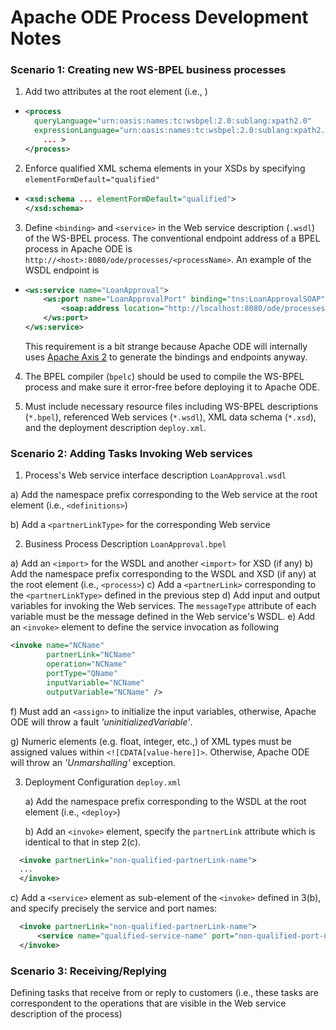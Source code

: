 # Apache ODE Process Development Notes

### Scenario 1: Creating new WS-BPEL business processes

1. Add two attributes at the root element (i.e., <process>)

* ```xml
  <process  
  	queryLanguage="urn:oasis:names:tc:wsbpel:2.0:sublang:xpath2.0"
  	expressionLanguage="urn:oasis:names:tc:wsbpel:2.0:sublang:xpath2.0"
      ... >
  </process>
  ```
2. Enforce qualified XML schema elements in your XSDs by specifying `elementFormDefault="qualified"`

* ```xml
  <xsd:schema ... elementFormDefault="qualified">
  </xsd:schema>
  ```

3. Define `<binding>` and `<service>` in the Web service description (`.wsdl`) of the WS-BPEL process. The conventional endpoint address of a BPEL process in Apache ODE is `http://<host>:8080/ode/processes/<processName>`. An example of the WSDL endpoint is

* ```xml
  <ws:service name="LoanApproval">
      <ws:port name="LoanApprovalPort" binding="tns:LoanApprovalSOAP">
          <soap:address location="http://localhost:8080/ode/processes/LoanApproval" />
      </ws:port>
  </ws:service>
  ```


  This requirement is a bit strange because Apache ODE will internally uses [Apache Axis 2](http://axis.apache.org/axis2/java/core/index.html) to generate the bindings and endpoints anyway.

4. The BPEL compiler (`bpelc`) should be used to compile the WS-BPEL process and make sure it error-free before deploying it to Apache ODE.

5. Must include necessary resource files including WS-BPEL descriptions (`*.bpel`), referenced Web services (`*.wsdl`), XML data schema (`*.xsd`), and the deployment description `deploy.xml`.


### Scenario 2: Adding Tasks Invoking Web services 

1. Process's  Web service interface description `LoanApproval.wsdl`

  a) Add the namespace prefix corresponding to the Web service at the root element  (i.e., `<definitions>`)

  b) Add a `<partnerLinkType>` for the corresponding Web service

2. Business Process Description `LoanApproval.bpel`

  a) Add an `<import>` for the WSDL and another `<import>` for XSD (if any)
  b) Add the namespace prefix corresponding to the WSDL and XSD (if any) at the root element (i.e., `<process>`)
  c) Add a `<partnerLink>` corresponding to the `<partnerLinkType>` defined in the previous step
  d) Add input and output variables for invoking the Web services. The `messageType` attribute of each variable must be the message defined in the Web service's WSDL.
  e) Add an `<invoke>` element to define the service invocation as following

  ```xml
  <invoke name="NCName" 
          partnerLink="NCName" 
          operation="NCName" 
          portType="QName" 
          inputVariable="NCName"
          outputVariable="NCName" />
  ```

  f) Must add an `<assign>` to initialize the input variables, otherwise, Apache ODE will throw a fault _'uninitializedVariable'_. 

  g) Numeric elements (e.g. float, integer, etc.,) of XML types must be assigned values within `<![CDATA[value-here]]>`. Otherwise, Apache ODE will throw an _'Unmarshalling'_ exception. 

3. Deployment Configuration `deploy.xml`

   a) Add the namespace prefix corresponding to the WSDL at the root element (i.e., `<deploy>`)

   b) Add an `<invoke>` element, specify the `partnerLink` attribute which is identical to that in step 2(c).

```xml
  <invoke partnerLink="non-qualified-partnerLink-name">
  ...
  </invoke>
```
  c) Add a `<service>` element as sub-element of the `<invoke>` defined in 3(b), and specify precisely the service and port names:

  ```xml
    <invoke partnerLink="non-qualified-partnerLink-name">
        <service name="qualified-service-name" port="non-qualified-port-name" />
    </invoke>
  ```

### Scenario 3: Receiving/Replying

Defining tasks that receive from or reply to customers (i.e., these tasks are correspondent to the operations that are visible in the Web service description of the process) 
